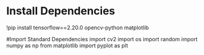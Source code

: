 # Install Dependencies
!pip install tensorflow==2.20.0 opencv-python matplotlib

#Import Standard Dependencies
import cv2
import os
import random
import numpy as np
from matplotlib import pyplot as plt
